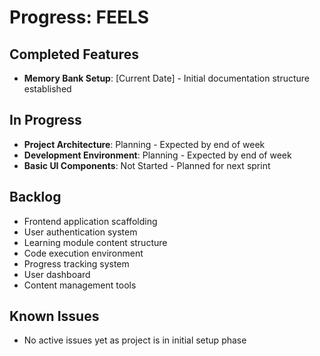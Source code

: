 # Progress: FEELS

## Completed Features
- **Memory Bank Setup**: [Current Date] - Initial documentation structure established

## In Progress
- **Project Architecture**: Planning - Expected by end of week
- **Development Environment**: Planning - Expected by end of week
- **Basic UI Components**: Not Started - Planned for next sprint

## Backlog
- Frontend application scaffolding
- User authentication system
- Learning module content structure
- Code execution environment
- Progress tracking system
- User dashboard
- Content management tools

## Known Issues
- No active issues yet as project is in initial setup phase
